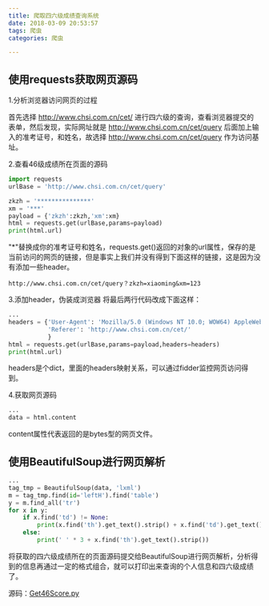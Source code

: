 ```yaml
---
title: 爬取四六级成绩查询系统
date: 2018-03-09 20:53:57
tags: 爬虫
categories: 爬虫

---
```


## 使用requests获取网页源码
1.分析浏览器访问网页的过程

首先选择 http://www.chsi.com.cn/cet/ 进行四六级的查询，查看浏览器提交的表单，然后发现，实际网址就是 http://www.chsi.com.cn/cet/query 后面加上输入的准考证号，和姓名，故选择 http://www.chsi.com.cn/cet/query 作为访问基址。

2.查看46级成绩所在页面的源码
```python
import requests
urlBase = 'http://www.chsi.com.cn/cet/query'

zkzh = '***************'
xm = '***'
payload = {'zkzh':zkzh,'xm':xm}
html = requests.get(urlBase,params=payload)
print(html.url)
```
"\*"替换成你的准考证号和姓名，requests.get()返回的对象的url属性，保存的是当前访问的网页的链接，但是事实上我们并没有得到下面这样的链接，这是因为没有添加一些header。
```
http://www.chsi.com.cn/cet/query？zkzh=xiaoming&xm=123 
```
3.添加header，伪装成浏览器
将最后两行代码改成下面这样：
```python
...
headers = {'User-Agent': 'Mozilla/5.0 (Windows NT 10.0; WOW64) AppleWebKit/537.36 (KHTML, like Gecko) Chrome/50.0.2661.102 Safari/537.36',
           'Referer': 'http://www.chsi.com.cn/cet/'
           }
html = requests.get(urlBase,params=payload,headers=headers)	
print(html.url)	   
```
headers是个dict，里面的headers映射关系，可以通过fidder监控网页访问得到。

4.获取网页源码
```python
...
data = html.content
```
content属性代表返回的是bytes型的网页文件。
## 使用BeautifulSoup进行网页解析
```python
...
tag_tmp = BeautifulSoup(data, 'lxml')
m = tag_tmp.find(id='leftH').find('table')
y = m.find_all('tr')
for x in y:
    if x.find('td') != None:
        print(x.find('th').get_text().strip() + x.find('td').get_text().strip())
    else:
        print(' ' * 3 + x.find('th').get_text().strip())
```
将获取的四六级成绩所在的页面源码提交给BeautifulSoup进行网页解析，分析得到的信息再通过一定的格式组合，就可以打印出来查询的个人信息和四六级成绩了。

源码：[Get46Score.py](https://github.com/Zmingfeng/Python3/blob/master/Get46Score.py)

